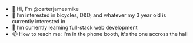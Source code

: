 - 👋 Hi, I’m @carterjamesmike
- 👀 I’m interested in bicycles, D&D, and whatever my 3 year old is currently interested in
- 🌱 I’m currently learning full-stack web development
- 📫 How to reach me: I'm in the phone booth, it's the one accross the hall

<!---
carterjamesmike/carterjamesmike is a ✨ special ✨ repository because its `README.md` (this file) appears on your GitHub profile.
You can click the Preview link to take a look at your changes.
--->

